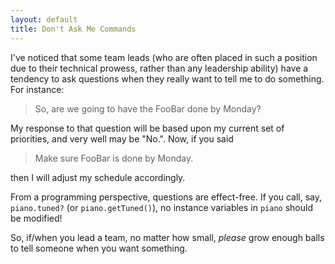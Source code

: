 ```yaml
---
layout: default
title: Don't Ask Me Commands
---
```


I've noticed that some team leads (who are often placed in such a position due
to their technical prowess, rather than any leadership ability) have a tendency
to ask questions when they really want to tell me to do something. For instance:

> So, are we going to have the FooBar done by Monday?

My response to that question will be based upon my current set of priorities,
and very well may be "No.".  Now, if you said

> Make sure FooBar is done by Monday.

then I will adjust my schedule accordingly.

From a programming perspective, questions are effect-free. If you call, say,
`piano.tuned?` (or `piano.getTuned()`), no instance variables in `piano` should
be modified!

So, if/when you lead a team, no matter how small, *please* grow enough balls to
tell someone when you want something.
